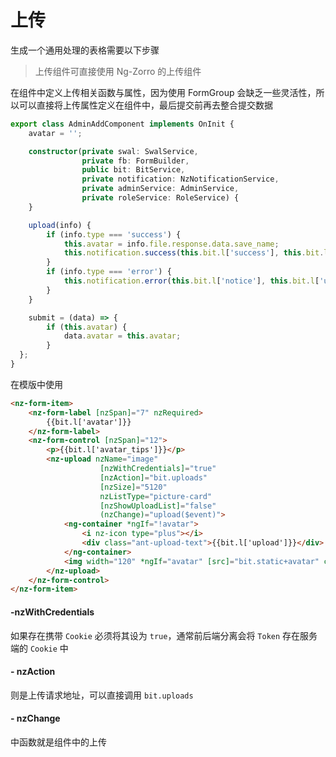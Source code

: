 # 上传

生成一个通用处理的表格需要以下步骤

> 上传组件可直接使用 Ng-Zorro 的上传组件

在组件中定义上传相关函数与属性，因为使用 FormGroup 会缺乏一些灵活性，所以可以直接将上传属性定义在组件中，最后提交前再去整合提交数据

```typescript
export class AdminAddComponent implements OnInit {
    avatar = '';

    constructor(private swal: SwalService,
                private fb: FormBuilder,
                public bit: BitService,
                private notification: NzNotificationService,
                private adminService: AdminService,
                private roleService: RoleService) {
    }

    upload(info) {
        if (info.type === 'success') {
            this.avatar = info.file.response.data.save_name;
            this.notification.success(this.bit.l['success'], this.bit.l['upload_success']);
        }
        if (info.type === 'error') {
            this.notification.error(this.bit.l['notice'], this.bit.l['upload_error']);
        }
    }

    submit = (data) => {
        if (this.avatar) {
            data.avatar = this.avatar;
        }
  };
}
```

在模版中使用

```html
<nz-form-item>
    <nz-form-label [nzSpan]="7" nzRequired>
        {{bit.l['avatar']}}
    </nz-form-label>
    <nz-form-control [nzSpan]="12">
        <p>{{bit.l['avatar_tips']}}</p>
        <nz-upload nzName="image"
                    [nzWithCredentials]="true"
                    [nzAction]="bit.uploads"
                    [nzSize]="5120"
                    nzListType="picture-card"
                    [nzShowUploadList]="false"
                    (nzChange)="upload($event)">
            <ng-container *ngIf="!avatar">
                <i nz-icon type="plus"></i>
                <div class="ant-upload-text">{{bit.l['upload']}}</div>
            </ng-container>
            <img width="120" *ngIf="avatar" [src]="bit.static+avatar" class="avatar">
        </nz-upload>
    </nz-form-control>
</nz-form-item>
```

#### -nzWithCredentials

如果存在携带 `Cookie` 必须将其设为 `true`，通常前后端分离会将 `Token` 存在服务端的 `Cookie` 中

#### - nzAction

则是上传请求地址，可以直接调用 `bit.uploads`

#### - nzChange

中函数就是组件中的上传